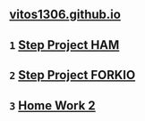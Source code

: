 ## [vitos1306.github.io](https://vitos1306.github.io)
## `1` [Step Project HAM](https://vitos1306.github.io/ham)
## `2` [Step Project FORKIO](https://vitos1306.github.io/forkio)
## `3` [Home Work 2](https://vitos1306.github.io/homework2)
